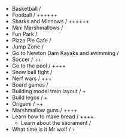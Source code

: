 - Basketball / 
- Football / ++++++
- Sharks and Minnows / ++++++
- Mini Marshmallows / 
- Fun Park /
- Pizza Pie Cafe /
- Jump Zone /
- Go to Newton Dam Kayaks and swimming /
- Soccer / ++
- Go to the pool / ++++
- Snow ball fight / 
- Nerf wars / +++
- Board games / 
- Building model train layout / +
- Build legos / +
- Origami / ++
- Marshmallow guns / ++++
- Learn how to make bread / ++++
	- Learn about the sacrament /
- What time is it Mr wolf / +
